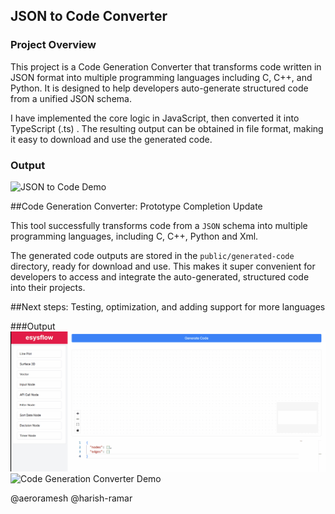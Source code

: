 ## JSON to Code Converter

### Project Overview
This project is a Code Generation Converter that transforms code written in JSON format into multiple programming languages including C, C++, and Python. It is designed to help developers auto-generate structured code from a unified JSON schema.

I have implemented the core logic in JavaScript, then converted it into TypeScript (.ts) . The resulting output can be obtained in file format, making it easy to download and use the generated code.

### Output 
![JSON to Code Demo](https://raw.githubusercontent.com/Sbragul26/test-submoule/main/json-convertor.gif)

##Code Generation Converter: Prototype Completion Update

This tool successfully transforms code from a `JSON` schema into multiple programming languages, including C, C++, Python and Xml.

The generated code outputs are stored in the `public/generated-code` directory, ready for download and use. This makes it super convenient for developers to access and integrate the auto-generated, structured code into their projects.

##Next steps: 
Testing, optimization, and adding support for more languages

###Output
![Code Generation Converter Demo](https://raw.githubusercontent.com/Sbragul26/test-submoule/main/jsontocode.gif)
![Code Generation Converter Demo](https://raw.githubusercontent.com/Sbragul26/test-submoule/main/json-convertor.gif)

@aeroramesh @harish-ramar 
